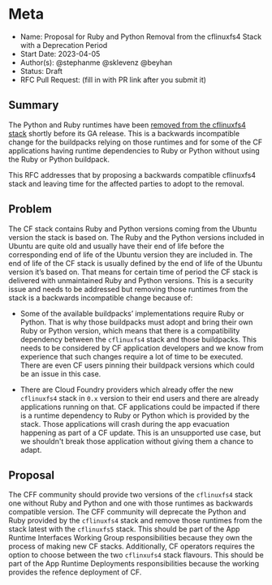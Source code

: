 # Meta
[meta]: #meta
- Name: Proposal for Ruby and Python Removal from the cflinuxfs4 Stack with a Deprecation Period
- Start Date: 2023-04-05
- Author(s): @stephanme @sklevenz @beyhan
- Status: Draft
- RFC Pull Request: (fill in with PR link after you submit it)


## Summary

The Python and Ruby runtimes have been [removed from the cflinuxfs4 stack](https://github.com/cloudfoundry/cflinuxfs4/releases/tag/1.0.0) shortly before its GA release. This is a backwards incompatible change for the buildpacks relying on those runtimes and for some of the CF applications having runtime dependencies to Ruby or Python without using the Ruby or Python buildpack.

This RFC addresses that by proposing a backwards compatible cflinuxfs4 stack and leaving time for the affected parties to adopt to the removal.

## Problem

The CF stack contains Ruby and Python versions coming from the Ubuntu version the stack is based on. The Ruby and the Python versions included in Ubuntu are quite old and usually have their end of life before the corresponding end of life of the Ubuntu version they are included in. The end of life of the CF stack is usually defined by the end of life of the Ubuntu version it’s based on. That means for certain time of period the CF stack is delivered with unmaintained Ruby and Python versions. This is a security issue and needs to be addressed but removing those runtimes from the stack is a backwards incompatible change because of:

* Some of the available buildpacks’ implementations require Ruby or Python. That is why those buildpacks must adopt and bring their own Ruby or Python version, which means that there is a compatibility dependency between the `cflinuxfs4` stack and those buildpacks. This needs to be considered by CF application developers and we know from experience that such changes require a lot of time to be executed. There are even CF users pinning their buildpack versions which could be an issue in this case.

* There are Cloud Foundry providers which already offer the new `cflinuxfs4` stack in `0.x` version to their end users and there are already applications running on that. CF applications could be impacted if there is a runtime dependency to Ruby or Python which is provided by the stack. Those applications will crash during the app evacuation happening as part of a CF update. This is an unsupported use case, but we shouldn't break those application without giving them a chance to adapt.

## Proposal

The CFF community should provide two versions of the `cflinuxfs4` stack one without Ruby and Python and one with those runtimes as backwards compatible version. The CFF community will deprecate the Python and Ruby provided by the `cflinuxfs4` stack and remove those runtimes from the stack latest with the `cflinuxfs5` stack. This should be part of the App Runtime Interfaces Working Group responsibilities because they own the process of making new CF stacks. Additionally, CF operators requires the option to choose between the two `cflinxufs4` stack flavours. This should be part of the App Runtime Deployments responsibilities because the working provides the refence deployment of CF.

